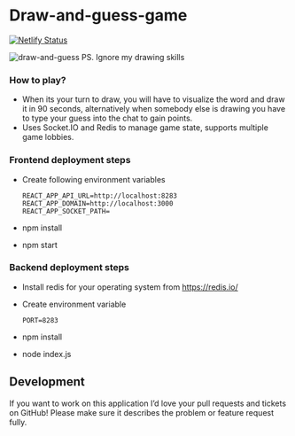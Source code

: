 # Draw-and-guess-game
[![Netlify Status](https://api.netlify.com/api/v1/badges/5ecedf27-ed37-4b09-ae16-ca07f69495b5/deploy-status)](https://app.netlify.com/sites/serene-jepsen-4741fc/deploys)

![draw-and-guess](https://user-images.githubusercontent.com/48166553/126893424-bd9d9a15-308c-415b-81b0-d15a640a117f.gif)
PS. Ignore my drawing skills


### How to play?

* When its your turn to draw, you will have to visualize the word and draw it in 90 seconds, alternatively when somebody else is drawing you have to type     your guess into the chat to gain points.
* Uses Socket.IO and Redis to manage game state, supports multiple game lobbies.

### Frontend deployment steps <br>
* Create following environment variables

      REACT_APP_API_URL=http://localhost:8283 
      REACT_APP_DOMAIN=http://localhost:3000
      REACT_APP_SOCKET_PATH=
     
* npm install
* npm start

### Backend deployment steps <br>
* Install redis for your operating system from https://redis.io/ <br>
* Create environment variable 

      PORT=8283 
     
* npm install
* node index.js




<!-- ![Home page](https://i.ibb.co/Fbs52DJ/Screenshot-from-2021-05-16-13-01-20.png) 

![Word selection](https://project-bucket-be.s3.ap-south-1.amazonaws.com/Screenshot+from+2021-04-02+03-15-43.png)

![Game image](https://project-bucket-be.s3.ap-south-1.amazonaws.com/Screenshot+from+2021-04-02+03-17-09.png) -->


Development
-----------

If you want to work on this application I’d love your pull requests and tickets on GitHub!
Please make sure it describes the problem or feature request fully.

